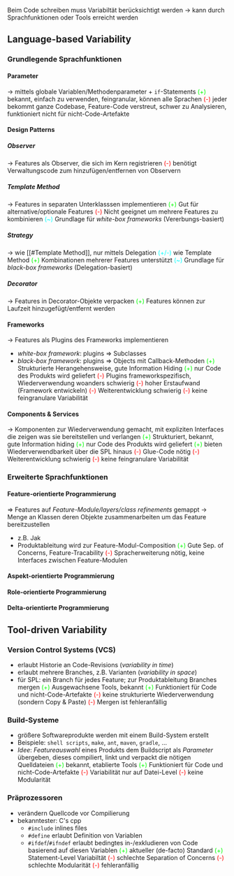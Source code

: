 Beim Code schreiben muss Variabiltät berücksichtigt werden -> kann durch Sprachfunktionen oder Tools erreicht werden
## Language-based Variability

### Grundlegende Sprachfunktionen
#### Parameter
-> mittels globale Variablen/Methodenparameter + `if`-Statements
<span style="color: lime">(+)</span> bekannt, einfach zu verwenden, feingranular, können alle Sprachen
<span style="color: red">(-)</span> jeder bekommt ganze Codebase, Feature-Code verstreut, schwer zu Analysieren, funktioniert nicht für nicht-Code-Artefakte

#### Design Patterns
##### Observer
-> Features als Observer, die sich im Kern registrieren
<span style="color: red">(-)</span> benötigt Verwaltungscode zum hinzufügen/entfernen von Observern

##### Template Method
-> Features in separaten Unterklasssen implementieren
<span style="color: lime">(+)</span> Gut für alternative/optionale Features
<span style="color: red">(-)</span> Nicht geeignet um mehrere Features zu kombinieren
<span style="color: cyan">(~)</span> Grundlage für *white-box frameworks* (Vererbungs-basiert)

##### Strategy
-> wie [[#Template Method]], nur mittels Delegation
<span style="color: cyan">(+/-)</span> wie Template Method
<span style="color: lime">(+)</span> Kombinationen mehrerer Features unterstützt
<span style="color: cyan">(~)</span> Grundlage für *black-box frameworks* (Delegation-basiert)

##### Decorator
-> Features in Decorator-Objekte verpacken
<span style="color: lime">(+)</span> Features können zur Laufzeit hinzugefügt/entfernt werden

#### Frameworks
-> Features als Plugins des Frameworks implementieren
- *white-box framework*: plugins => Subclasses
- *black-box framework*: plugins => Objects mit Callback-Methoden
<span style="color: lime">(+)</span> Strukturierte Herangehensweise, gute Information Hiding
<span style="color: lime">(+)</span> nur Code des Produkts wird geliefert
<span style="color: red">(-)</span> Plugins frameworkspezifisch, Wiederverwendung woanders schwierig
<span style="color: red">(-)</span> hoher Erstaufwand (Framework entwickeln)
<span style="color: red">(-)</span> Weiterentwicklung schwierig
<span style="color: red">(-)</span> keine feingranulare Variabilität

#### Components & Services
-> Komponenten zur Wiederverwendung gemacht, mit expliziten Interfaces die zeigen was sie bereitstellen und verlangen
<span style="color: lime">(+)</span> Strukturiert, bekannt, gute Information hiding
<span style="color: lime">(+)</span> nur Code des Produkts wird geliefert
<span style="color: lime">(+)</span> bieten Wiederverwendbarkeit über die SPL hinaus
<span style="color: red">(-)</span> Glue-Code nötig
<span style="color: red">(-)</span> Weiterentwicklung schwierig
<span style="color: red">(-)</span> keine feingranulare Variabilität

### Erweiterte Sprachfunktionen
#### Feature-orientierte Programmierung
=> Features auf *Feature-Module/layers/class refinements* gemappt -> Menge an Klassen deren Objekte zusammenarbeiten um das Feature bereitzustellen
- z.B. Jak
- Produktableitung wird zur Feature-Modul-Composition
<span style="color: lime">(+)</span> Gute Sep. of Concerns, Feature-Tracability
<span style="color: red">(-)</span> Spracherweiterung nötig, keine Interfaces zwischen Feature-Modulen

#### Aspekt-orientierte Programmierung
#### Role-orientierte Programmierung
#### Delta-orientierte Programmierung


## Tool-driven Variability
### Version Control Systems (VCS)
- erlaubt Historie an Code-Revisions (*variability in time*)
- erlaubt mehrere Branches, z.B. Varianten (*variability in space*)
- für SPL: ein Branch für jedes Feature; zur Produktableitung Branches mergen
<span style="color: lime">(+)</span> Ausgewachsene Tools, bekannt
<span style="color: lime">(+)</span> Funktioniert für Code und nicht-Code-Artefakte
<span style="color: red">(-)</span> keine strukturierte Wiederverwendung (sondern Copy & Paste)
<span style="color: red">(-)</span> Mergen ist fehleranfällig

### Build-Systeme
- größere Softwareprodukte werden mit einem Build-System erstellt
- Beispiele: `shell scripts`, `make`, `ant`, `maven`, `gradle`, …
- *Idee*: *Featureauswahl* eines Produkts dem Buildscript als *Parameter* übergeben, dieses compiliert, linkt und verpackt die nötigen Quelldateien
<span style="color: lime">(+)</span> bekannt, etablierte Tools
<span style="color: lime">(+)</span> Funktioniert für Code und nicht-Code-Artefakte
<span style="color: red">(-)</span>  Variabilität nur auf Datei-Level
<span style="color: red">(-)</span> keine Modularität

### Präprozessoren
- verändern Quellcode vor Compilierung
- bekanntester: C's cpp
	- `#include` inlines files
	- `#define` erlaubt Definition von Variablen
	- `#ifdef`/`#ifndef` erlaubt bedingtes in-/exkludieren von Code basierend auf diesen Variablen
<span style="color: lime">(+)</span> aktueller (de-facto) Standard
<span style="color: lime">(+)</span> Statement-Level Variabiltät
<span style="color: red">(-)</span> schlechte Separation of Concerns
<span style="color: red">(-)</span> schlechte Modularität
<span style="color: red">(-)</span> fehleranfällig


